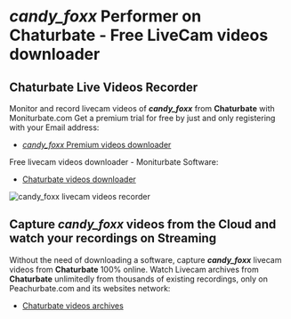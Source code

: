 # _candy_foxx_ Performer on Chaturbate - Free LiveCam videos downloader

## Chaturbate Live Videos Recorder

Monitor and record livecam videos of **_candy_foxx_** from **Chaturbate** with Moniturbate.com
Get a premium trial for free by just and only registering with your Email address:
* [_candy_foxx_ Premium videos downloader](https://moniturbate.com/request-demo-licence-key.html)

Free livecam videos downloader - Moniturbate Software:
* [Chaturbate videos downloader](https://moniturbate.com/moniturbate-download-software.html)

![_candy_foxx_ livecam videos recorder](https://peachurnet.com/templates/moniturbate-software.png)


## Capture _candy_foxx_ videos from the Cloud and watch your recordings on Streaming

Without the need of downloading a software, capture **_candy_foxx_** livecam videos from **Chaturbate** 100% online.
Watch Livecam archives from **Chaturbate** unlimitedly from thousands of existing recordings, only on Peachurbate.com and its websites network:
* [Chaturbate videos archives](https://peachurnet.com/)